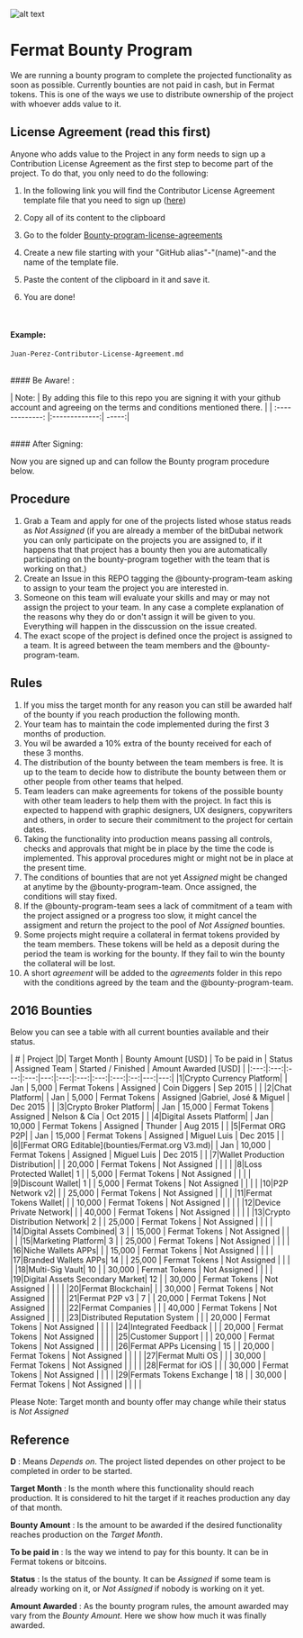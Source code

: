 ![alt text](https://github.com/bitDubai/media-kit/blob/master/MediaKit/Fermat%20Branding/Fermat%20Logotype/Fermat_Logo_3D.png "Fermat Logo")

# Fermat Bounty Program

We are running a bounty program to complete the projected functionality as soon as possible. Currently bounties are not paid in cash, but in Fermat tokens. This is one of the ways we use to distribute ownership of the project with whoever adds value to it. 

## License Agreement (read this first)
Anyone who adds value to the Project in any form needs to sign up a Contribution License Agreement as the first step to become part of the project. To do that, you only need to do the following:
 

1. In the following link you will find the Contributor License Agreement template file that you need to sign up ([here](https://github.com/bitDubai/contribution-program/blob/master/license-agreements/Contributor-License-Agreement.md))
2. Copy all of its content to the clipboard 
3. Go to the folder [Bounty-program-license-agreements](https://github.com/bitDubai/contribution-program/tree/master/license-agreements/Bounty-program-license-agreements)

4. Create a new file starting with your "GitHub alias"-"(name)"-and the name of the template file.
5. Paste the content of the clipboard in it and save it.
6. You are done!
<br>

#### Example: 

```shell
Juan-Perez-Contributor-License-Agreement.md
```

<br>
#### Be Aware! : 

| Note:        | By adding this file to this repo you are signing it with your github account and agreeing on the terms and conditions mentioned there.            | 
| :-------------: |:-------------:| -----:|

<br>
#### After Signing: 

Now you are signed up and can follow the Bounty program procedure below.

## Procedure

1. Grab a Team and apply for one of the projects listed whose status reads as _Not Assigned_ (if you are already a member of the bitDubai network you can only participate on the projects you are assigned to, if it happens that that project has a bounty then you are automatically participating on the bounty-program together with the team that is working on that.)
2. Create an Issue in this REPO tagging the @bounty-program-team asking to assign to your team the project you are interested in.
3. Someone on this team will evaluate your skills and may or may not assign the project to your team. In any case a complete explanation of the reasons why they do or don't assign it will be given to you. Everything will happen in the disscussion on the issue created.
4. The exact scope of the project is defined once the project is assigned to a team. It is agreed between the team members and the @bounty-program-team.

## Rules

1. If you miss the target month for any reason you can still be awarded half of the bounty if you reach production the following month.
2. Your team has to maintain the code implemented during the first 3 months of production. 
3. You wil be awarded a 10% extra of the bounty received for each of these 3 months.
4. The distribution of the bounty between the team members is free. It is up to the team to decide how to distribute the bounty between them or other people from other teams that helped.
5. Team leaders can make agreements for tokens of the possible bounty with other team leaders to help them with the project. In fact this is expected to happend with graphic designers, UX designers, copywriters and others, in order to secure their commitment to the project for certain dates.
6. Taking the functionality into production means passing all controls, checks and approvals that might be in place by the time the code is implemented. This approval procedures might or might not be in place at the present time.
7. The conditions of bounties that are not yet _Assigned_ might be changed at anytime by the @bounty-program-team. Once assigned, the conditions will stay fixed.
8. If the @bounty-program-team sees a lack of commitment of a team with the project assigned or a progress too slow, it might cancel the assigment and return the project to the pool of _Not Assigned_ bounties.
9. Some projects might require a collateral in fermat tokens provided by the team members. These tokens will be held as a deposit during the period the team is working for the bounty. If they fail to win the bounty the collateral will be lost.
10. A short _agreement_ will be added to the _agreements_ folder in this repo with the conditions agreed by the team and the @bounty-program-team.



## 2016 Bounties

Below you can see a table with all current bounties available and their status. 

| # | Project |D|  Target Month | Bounty Amount [USD] | To be paid in | Status | Assigned Team | Started / Finished | Amount Awarded [USD] |
|:---:|:---:|:---:|:---:|---:|:---:|:---:|:---:|:---:|:--:|---:|---:|
|1|Crypto Currency Platform|  | Jan | 5,000 | Fermat Tokens | Assigned | Coin Diggers | Sep 2015 | | 
|2|Chat Platform|  | Jan | 5,000 | Fermat Tokens | Assigned |Gabriel, José & Miguel | Dec 2015 | | 
|3|Crypto Broker Platform| | Jan | 15,000 | Fermat Tokens | Assigned | Nelson & Cía | Oct 2015 | | 
|4|Digital Assets Platform| | Jan | 10,000 | Fermat Tokens | Assigned | Thunder | Aug 2015 | | 
|5|Fermat ORG P2P| | Jan | 15,000 | Fermat Tokens | Assigned | Miguel Luis | Dec 2015 | | 
|6|[Fermat ORG Editable](bounties/Fermat.org V3.md)| | Jan | 10,000 | Fermat Tokens | Assigned | Miguel Luis | Dec 2015 | | 
|7|Wallet Production Distribution| | | 20,000 | Fermat Tokens | Not Assigned | | | | 
|8|Loss Protected Wallet| 1 | | 5,000 | Fermat Tokens | Not Assigned | | | | 
|9|Discount Wallet| 1 | | 5,000 | Fermat Tokens | Not Assigned | | | | 
|10|P2P Network v2| | | 25,000 | Fermat Tokens | Not Assigned | | | | 
|11|Fermat Tokens Wallet| | | 10,000 | Fermat Tokens | Not Assigned | | | | 
|12|Device Private Network| | | 40,000 | Fermat Tokens | Not Assigned | | | | 
|13|Crypto Distribution Network| 2 | | 25,000 | Fermat Tokens | Not Assigned | | | | 
|14|Digital Assets Combined| 3 | | 15,000 | Fermat Tokens | Not Assigned | | | | 
|15|Marketing Platform| 3 | | 25,000 | Fermat Tokens | Not Assigned | | | | 
|16|Niche Wallets APPs| | | 15,000 | Fermat Tokens | Not Assigned | | | | 
|17|Branded Wallets APPs| 14 | | 25,000 | Fermat Tokens | Not Assigned | | | | 
|18|Multi-Sig Vault| 10 | | 30,000 | Fermat Tokens | Not Assigned | | | | 
|19|Digital Assets Secondary Market| 12 |  | 30,000 | Fermat Tokens | Not Assigned | | | | 
|20|Fermat Blockchain| |  | 30,000 | Fermat Tokens | Not Assigned | | | | 
|21|Fermat P2P v3 | 7 | | 20,000 | Fermat Tokens | Not Assigned | | | | 
|22|Fermat Companies |  |  | 40,000 | Fermat Tokens | Not Assigned | | | | 
|23|Distributed Reputation System |  |  | 20,000 | Fermat Tokens | Not Assigned | | | | 
|24|Integrated Feedback |  |  | 20,000 | Fermat Tokens | Not Assigned | | | | 
|25|Customer Support |  |  | 20,000 | Fermat Tokens | Not Assigned | | | | 
|26|Fermat APPs Licensing | 15 | | 20,000 | Fermat Tokens | Not Assigned | | | | 
|27|Fermat Multi OS | | | 30,000 | Fermat Tokens | Not Assigned | | | | 
|28|Fermat for iOS | |  | 30,000 | Fermat Tokens | Not Assigned | | | | 
|29|Fermats Tokens Exchange | 18 | | 30,000 | Fermat Tokens | Not Assigned | | | | 


Please Note: Target month and bounty offer may change while their status is _Not Assigned_

## Reference 

**D** : Means _Depends on_. The project listed dependes on other project to be completed in order to be started. 

**Target Month** : Is the month where this functionality should reach production. It is considered to hit the target if it reaches production any day of that month.

**Bounty Amount** : Is the amount to be awarded if the desired functionality reaches production on the _Target Month_. 

**To be paid in** : Is the way we intend to pay for this bounty. It can be in Fermat tokens or bitcoins.

**Status** : Is the status of the bounty. It can be _Assigned_ if some team is already working on it, or _Not Assigned_ if nobody is working on it yet.

**Amount Awarded** : As the bounty program rules, the amount awarded may vary from the _Bounty Amount_. Here we show how much it was finally awarded.
